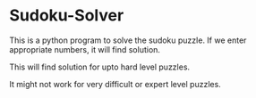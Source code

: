 # Sudoku-Solver
This is a python program to solve the sudoku puzzle. If we enter appropriate numbers, it will find solution.

This will find solution for upto hard level puzzles.

It might not work for very difficult or expert level puzzles.
